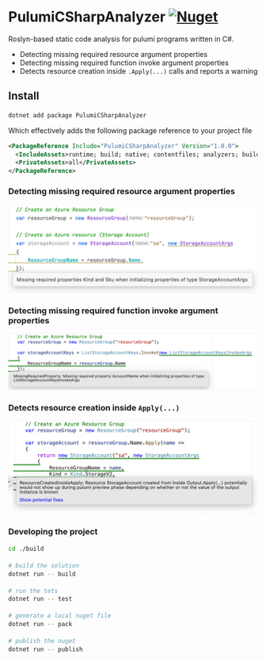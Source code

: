 # PulumiCSharpAnalyzer [![Nuget](https://img.shields.io/nuget/v/PulumiCSharpAnalyzer.svg?maxAge=0&colorB=brightgreen)](https://www.nuget.org/packages/PulumiCSharpAnalyzer)

Roslyn-based static code analysis for pulumi programs written in C#.

 - Detecting missing required resource argument properties
 - Detecting missing required function invoke argument properties
 - Detects resource creation inside `.Apply(...)` calls and reports a warning

## Install 

```bash
dotnet add package PulumiCSharpAnalyzer
```

Which effectively adds the following package reference to your project file
```xml
<PackageReference Include="PulumiCSharpAnalyzer" Version="1.0.0">
  <IncludeAssets>runtime; build; native; contentfiles; analyzers; buildtransitive</IncludeAssets>
  <PrivateAssets>all</PrivateAssets>
</PackageReference>
```

### Detecting missing required resource argument properties

![](screenshots/error-missing-required-properties.png)

### Detecting missing required function invoke argument properties

![](screenshots/error-missing-required-properties-function-invokes.png)

### Detects resource creation inside `Apply(...)`

![](screenshots/resource-inside-apply.png)

### Developing the project

```bash
cd ./build

# build the solution
dotnet run -- build

# run the tets
dotnet run -- test

# generate a local nuget file
dotnet run -- pack 

# publish the nuget
dotnet run -- publish
```
